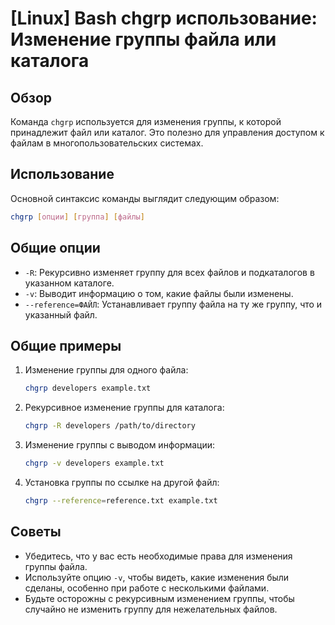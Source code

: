 # [Linux] Bash chgrp использование: Изменение группы файла или каталога

## Обзор
Команда `chgrp` используется для изменения группы, к которой принадлежит файл или каталог. Это полезно для управления доступом к файлам в многопользовательских системах.

## Использование
Основной синтаксис команды выглядит следующим образом:

```bash
chgrp [опции] [группа] [файлы]
```

## Общие опции
- `-R`: Рекурсивно изменяет группу для всех файлов и подкаталогов в указанном каталоге.
- `-v`: Выводит информацию о том, какие файлы были изменены.
- `--reference=ФАЙЛ`: Устанавливает группу файла на ту же группу, что и указанный файл.

## Общие примеры
1. Изменение группы для одного файла:
   ```bash
   chgrp developers example.txt
   ```

2. Рекурсивное изменение группы для каталога:
   ```bash
   chgrp -R developers /path/to/directory
   ```

3. Изменение группы с выводом информации:
   ```bash
   chgrp -v developers example.txt
   ```

4. Установка группы по ссылке на другой файл:
   ```bash
   chgrp --reference=reference.txt example.txt
   ```

## Советы
- Убедитесь, что у вас есть необходимые права для изменения группы файла.
- Используйте опцию `-v`, чтобы видеть, какие изменения были сделаны, особенно при работе с несколькими файлами.
- Будьте осторожны с рекурсивным изменением группы, чтобы случайно не изменить группу для нежелательных файлов.